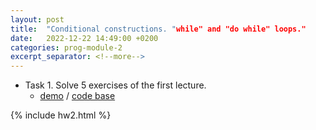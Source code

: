 ```yaml
---
layout: post
title:  "Conditional constructions. "while" and "do while" loops."
date:   2022-12-22 14:49:00 +0200
categories: prog-module-2
excerpt_separator: <!--more-->
---
```

- Task 1. Solve 5 exercises of the first lecture.
  - [demo](https://bulhakovolexii.github.io/Prog-academy-homeworks/12-lecture-homework/index.html) / [code base](https://github.com/bulhakovolexii/Prog-academy-homeworks/blob/main/12-lecture-homework/)
<!--more-->
{% include hw2.html %}
